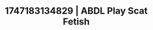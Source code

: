 ---
categories:
- Glory hole
- Gothic romance
- Mirror play
- Lace and desire
- Deepthroat
image: /assets/images/1747183134829.jpg
layout: post
seo:
  description: Featured content with exclusive Scat Fetish, ABDL Play. HD images available.
  keywords: Scat Fetish, ABDL Play
  og_image: /assets/images/1747183134829.jpg
  schema_type: VisualArtwork
tags:
- '#1747183134829'
- Scat Fetish
- ABDL Play
title: 1747183134829 | ABDL Play Scat Fetish
---